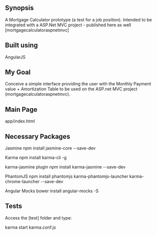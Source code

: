 ## Synopsis

A Mortgage Calculator prototype (a test for a job position).
Intended to be integrated with a ASP.Net MVC project - published here as well [mortgagecalculatoraspnetmvc]

## Built using

AngularJS

## My Goal

Conceive a simple interface providing the user with the Monthly Payment value + Amortization Table to be used on the ASP.net MVC project (mortgagecalculatoraspnetmvc).

## Main Page

app/index.html

## Necessary Packages

Jasmine
	npm install jasmine-core --save-dev

Karma
	npm install karma-cli -g

karma-jasmine plugin
	npm install karma-jasmine --save-dev

PhantomJS
	npm install phantomjs karma-phantomjs-launcher karma-chrome-launcher --save-dev

Angular Mocks
	bower install angular-mocks -S

## Tests

Access the [test] folder and type:

karma start karma.conf.js